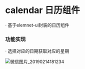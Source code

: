 # calendar 日历组件

· 基于elemnet-ui封装的日历组件

### 功能实现

· 选择对应的日期获取对应的星期

![微信图片_20190214181234](https://github.com/sufansufan/calendar/tree/master/img/微信图片_20190214181234.png)
